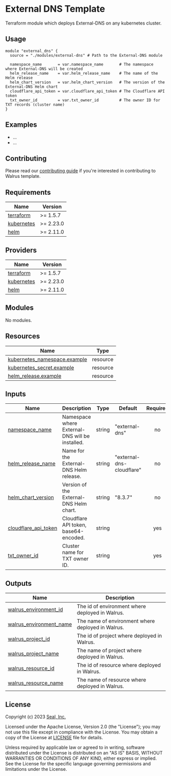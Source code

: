# External DNS Template

Terraform module which deploys External-DNS on any kubernetes cluster.

## Usage

```hcl
module "external_dns" {
  source = "./modules/external-dns" # Path to the External-DNS module

  namespace_name       = var.namespace_name       # The namespace where External-DNS will be created
  helm_release_name    = var.helm_release_name    # The name of the Helm release
  helm_chart_version   = var.helm_chart_version   # The version of the External-DNS Helm chart
  cloudflare_api_token = var.cloudflare_api_token # The Cloudflare API token
  txt_owner_id         = var.txt_owner_id         # The owner ID for TXT records (cluster name)
}
```

## Examples

- ...
- ...

## Contributing

Please read our [contributing guide](./docs/CONTRIBUTING.md) if you're interested in contributing to Walrus template.

<!-- BEGIN_TF_DOCS -->
## Requirements

| Name | Version |
|------|---------|
| <a name="requirement_terraform"></a> [terraform](#requirement\_terraform) | >= 1.5.7 |
| <a name="requirement_kubernetes"></a> [kubernetes](#requirement\_kubernetes) | >= 2.23.0 |
| <a name="requirement_helm"></a> [helm](#requirement\_helm) | >= 2.11.0 |

## Providers

| Name | Version |
|------|---------|
| <a name="provider_terraform"></a> [terraform](#provider\_terraform) | >= 1.5.7 |
| <a name="provider_kubernetes"></a> [kubernetes](#provider\_kubernetes) | >= 2.23.0 |
| <a name="provider_helm"></a> [helm](#provider\_helm) | >= 2.11.0 |

## Modules

No modules.

## Resources

| Name | Type |
|------|------|
| [kubernetes_namespace.example](https://registry.terraform.io/providers/hashicorp/kubernetes/latest/docs/resources/namespace) | resource |
| [kubernetes_secret.example](https://registry.terraform.io/providers/hashicorp/kubernetes/latest/docs/resources/secret) | resource |
| [helm_release.example](https://registry.terraform.io/providers/hashicorp/helm/latest/docs/resources/release) | resource |

## Inputs

| Name | Description | Type | Default | Required |
|------|-------------|------|---------|:--------:|
| <a name="input_namespace_name"></a> [namespace_name](#input_namespace_name) | Namespace where External-DNS will be installed. | string | "external-dns" | no |
| <a name="input_helm_release_name"></a> [helm_release_name](#input_helm_release_name) | Name for the External-DNS Helm release. | string | "external-dns-cloudflare" | no |
| <a name="input_helm_chart_version"></a> [helm_chart_version](#input_helm_chart_version) | Version of the External-DNS Helm chart. | string | "8.3.7" | no |
| <a name="input_cloudflare_api_token"></a> [cloudflare_api_token](#input_cloudflare_api_token) | Cloudflare API token, base64-encoded. | string | | yes |
| <a name="input_txt_owner_id"></a> [txt_owner_id](#input_txt_owner_id) | Cluster name for TXT owner ID. | string | | yes |


## Outputs

| Name | Description |
|------|-------------|
| <a name="output_walrus_environment_id"></a> [walrus\_environment\_id](#output\_walrus\_environment\_id) | The id of environment where deployed in Walrus. |
| <a name="output_walrus_environment_name"></a> [walrus\_environment\_name](#output\_walrus\_environment\_name) | The name of environment where deployed in Walrus. |
| <a name="output_walrus_project_id"></a> [walrus\_project\_id](#output\_walrus\_project\_id) | The id of project where deployed in Walrus. |
| <a name="output_walrus_project_name"></a> [walrus\_project\_name](#output\_walrus\_project\_name) | The name of project where deployed in Walrus. |
| <a name="output_walrus_resource_id"></a> [walrus\_resource\_id](#output\_walrus\_resource\_id) | The id of resource where deployed in Walrus. |
| <a name="output_walrus_resource_name"></a> [walrus\_resource\_name](#output\_walrus\_resource\_name) | The name of resource where deployed in Walrus. |
<!-- END_TF_DOCS -->

## License

Copyright (c) 2023 [Seal, Inc.](https://seal.io)

Licensed under the Apache License, Version 2.0 (the "License");
you may not use this file except in compliance with the License.
You may obtain a copy of the License at [LICENSE](./LICENSE) file for details.

Unless required by applicable law or agreed to in writing, software
distributed under the License is distributed on an "AS IS" BASIS,
WITHOUT WARRANTIES OR CONDITIONS OF ANY KIND, either express or implied.
See the License for the specific language governing permissions and
limitations under the License.